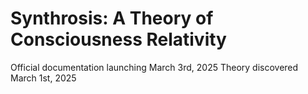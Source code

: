 # Synthrosis: A Theory of Consciousness Relativity
Official documentation launching March 3rd, 2025
Theory discovered March 1st, 2025 
